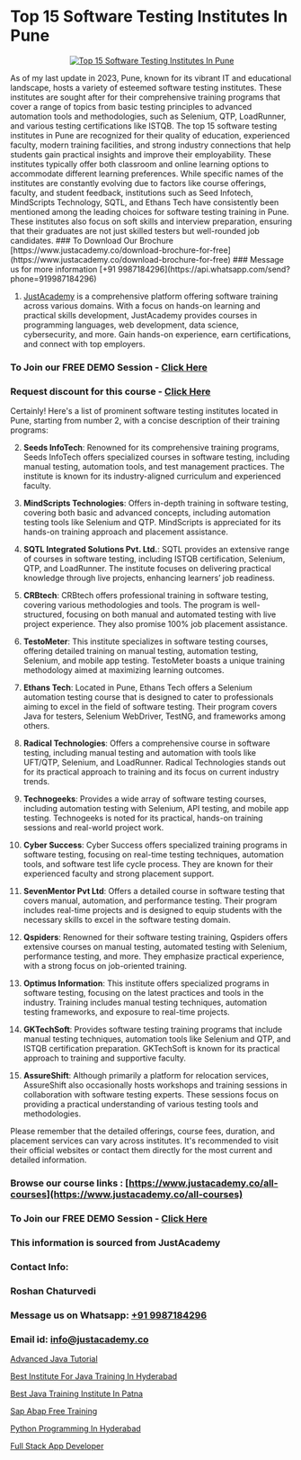 # Top 15 Software Testing Institutes In Pune

<p align="center">
  <a href="https://justacademy.co/program-detail/software-testing">
    <img src="https://justacademy.co/storage2/program_images/1704700438.webp" alt="Top 15 Software Testing Institutes In Pune">
  </a>
</p>
As of my last update in 2023, Pune, known for its vibrant IT and educational landscape, hosts a variety of esteemed software testing institutes. These institutes are sought after for their comprehensive training programs that cover a range of topics from basic testing principles to advanced automation tools and methodologies, such as Selenium, QTP, LoadRunner, and various testing certifications like ISTQB. The top 15 software testing institutes in Pune are recognized for their quality of education, experienced faculty, modern training facilities, and strong industry connections that help students gain practical insights and improve their employability. These institutes typically offer both classroom and online learning options to accommodate different learning preferences. While specific names of the institutes are constantly evolving due to factors like course offerings, faculty, and student feedback, institutions such as Seed Infotech, MindScripts Technology, SQTL, and Ethans Tech have consistently been mentioned among the leading choices for software testing training in Pune. These institutes also focus on soft skills and interview preparation, ensuring that their graduates are not just skilled testers but well-rounded job candidates.
### To Download Our Brochure [https://www.justacademy.co/download-brochure-for-free](https://www.justacademy.co/download-brochure-for-free)
### Message us for more information [+91 9987184296](https://api.whatsapp.com/send?phone=919987184296)

1) [JustAcademy](https://justacademy.co) is a comprehensive platform offering software training across various domains. With a focus on hands-on learning and practical skills development, JustAcademy provides courses in programming languages, web development, data science, cybersecurity, and more. Gain hands-on experience, earn certifications, and connect with top employers.

### To Join our FREE DEMO Session - [Click Here](https://www.justacademy.co/register-for-course-demo/)
### Request discount for this course - [Click Here](https://justacademy.co/contact-us/)

Certainly! Here's a list of prominent software testing institutes located in Pune, starting from number 2, with a concise description of their training programs:

2) **Seeds InfoTech**: Renowned for its comprehensive training programs, Seeds InfoTech offers specialized courses in software testing, including manual testing, automation tools, and test management practices. The institute is known for its industry-aligned curriculum and experienced faculty.

3) **MindScripts Technologies**: Offers in-depth training in software testing, covering both basic and advanced concepts, including automation testing tools like Selenium and QTP. MindScripts is appreciated for its hands-on training approach and placement assistance.

4) **SQTL Integrated Solutions Pvt. Ltd.**: SQTL provides an extensive range of courses in software testing, including ISTQB certification, Selenium, QTP, and LoadRunner. The institute focuses on delivering practical knowledge through live projects, enhancing learners’ job readiness.

5) **CRBtech**: CRBtech offers professional training in software testing, covering various methodologies and tools. The program is well-structured, focusing on both manual and automated testing with live project experience. They also promise 100% job placement assistance.

6) **TestoMeter**: This institute specializes in software testing courses, offering detailed training on manual testing, automation testing, Selenium, and mobile app testing. TestoMeter boasts a unique training methodology aimed at maximizing learning outcomes.

7) **Ethans Tech**: Located in Pune, Ethans Tech offers a Selenium automation testing course that is designed to cater to professionals aiming to excel in the field of software testing. Their program covers Java for testers, Selenium WebDriver, TestNG, and frameworks among others.

8) **Radical Technologies**: Offers a comprehensive course in software testing, including manual testing and automation with tools like UFT/QTP, Selenium, and LoadRunner. Radical Technologies stands out for its practical approach to training and its focus on current industry trends.

9) **Technogeeks**: Provides a wide array of software testing courses, including automation testing with Selenium, API testing, and mobile app testing. Technogeeks is noted for its practical, hands-on training sessions and real-world project work.

10) **Cyber Success**: Cyber Success offers specialized training programs in software testing, focusing on real-time testing techniques, automation tools, and software test life cycle process. They are known for their experienced faculty and strong placement support.

11) **SevenMentor Pvt Ltd**: Offers a detailed course in software testing that covers manual, automation, and performance testing. Their program includes real-time projects and is designed to equip students with the necessary skills to excel in the software testing domain.

12) **Qspiders**: Renowned for their software testing training, Qspiders offers extensive courses on manual testing, automated testing with Selenium, performance testing, and more. They emphasize practical experience, with a strong focus on job-oriented training.

13) **Optimus Information**: This institute offers specialized programs in software testing, focusing on the latest practices and tools in the industry. Training includes manual testing techniques, automation testing frameworks, and exposure to real-time projects.

14) **GKTechSoft**: Provides software testing training programs that include manual testing techniques, automation tools like Selenium and QTP, and ISTQB certification preparation. GKTechSoft is known for its practical approach to training and supportive faculty.

15) **AssureShift**: Although primarily a platform for relocation services, AssureShift also occasionally hosts workshops and training sessions in collaboration with software testing experts. These sessions focus on providing a practical understanding of various testing tools and methodologies.

Please remember that the detailed offerings, course fees, duration, and placement services can vary across institutes. It's recommended to visit their official websites or contact them directly for the most current and detailed information.

### Browse our course links : [https://www.justacademy.co/all-courses](https://www.justacademy.co/all-courses) 
### To Join our FREE DEMO Session - [Click Here](https://www.justacademy.co/register-for-course-demo)


### This information is sourced from JustAcademy
### Contact Info:
### Roshan Chaturvedi
### Message us on Whatsapp: [+91 9987184296](https://api.whatsapp.com/send?phone=919987184296)
### Email id: [info@justacademy.co](mailto:info@justacademy.co)
                
[Advanced Java Tutorial](https://www.linkedin.com/pulse/advanced-java-tutorial-justacademy-kolkata-yd9ze?trackingId=fiPIdJquzOnckEuxZxp1OA%3D%3D&lipi=urn%3Ali%3Apage%3Ad_flagship3_company_admin%3B57ggr4WVTUuBeEA%2FxPy55A%3D%3D)

[Best Institute For Java Training In Hyderabad](https://www.linkedin.com/pulse/best-institute-java-training-hyderabad-justacademy-ahmedabad-ekwye?trackingId=urzpf1o9ECXfuZgTeEfV1g%3D%3D&lipi=urn%3Ali%3Apage%3Ad_flagship3_company_admin%3BBLvwE5WSQ1yNRcYM20AJ%2Fw%3D%3D)

[Best Java Training Institute In Patna](https://medium.com/@namusn/best-java-training-institute-in-patna-defbb04d09e2)

[Sap Abap Free Training](https://medium.com/@kumarishimmi99/sap-abap-free-training-89fd804e657e)

[Python Programming In Hyderabad](https://justacademyin.github.io/justacademy/python-programming-in-hyderabad)

[Full Stack App Developer](https://justacademyin.github.io/Articles/Full-Stack-App-Developer)

